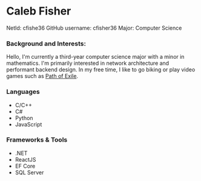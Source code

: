 # Caleb Fisher
NetId: cfishe36
GitHub username: cfisher36
Major: Computer Science

### Background and Interests:
Hello, I'm currently a third-year computer science major with a minor in mathematics. I'm primarily interested in network architecture and
performant backend design. In my free time, I like to go biking or play video games such as [Path of Exile](https://www.pathofexile.com/game).

### Languages
- C/C++
- C#
- Python
- JavaScript

### Frameworks & Tools
- .NET
- ReactJS
- EF Core
- SQL Server